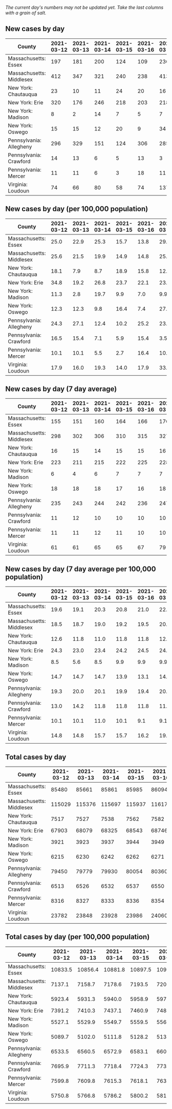 _The current day's numbers may not be updated yet. Take the last columns with a grain of salt._
## New cases by day

| County | 2021-03-12 | 2021-03-13 | 2021-03-14 | 2021-03-15 | 2021-03-16 | 2021-03-17 | 2021-03-18 |
| --- | --- | --- | --- | --- | --- | --- | --- |
| Massachusetts: Essex | 197 | 181 | 200 | 124 | 109 | 236 | 220 |
| Massachusetts: Middlesex | 412 | 347 | 321 | 240 | 238 | 413 | 443 |
| New York: Chautauqua | 23 | 10 | 11 | 24 | 20 | 16 | 37 |
| New York: Erie | 320 | 176 | 246 | 218 | 203 | 218 | 309 |
| New York: Madison | 8 | 2 | 14 | 7 | 5 | 7 | 11 |
| New York: Oswego | 15 | 15 | 12 | 20 | 9 | 34 | 23 |
| Pennsylvania: Allegheny | 296 | 329 | 151 | 124 | 306 | 285 | 296 |
| Pennsylvania: Crawford | 14 | 13 | 6 | 5 | 13 | 3 | 14 |
| Pennsylvania: Mercer | 11 | 11 | 6 | 3 | 18 | 11 | 17 |
| Virginia: Loudoun | 74 | 66 | 80 | 58 | 74 | 137 | 148 |

## New cases by day (per 100,000 population)

| County | 2021-03-12 | 2021-03-13 | 2021-03-14 | 2021-03-15 | 2021-03-16 | 2021-03-17 | 2021-03-18 |
| --- | --- | --- | --- | --- | --- | --- | --- |
| Massachusetts: Essex | 25.0 | 22.9 | 25.3 | 15.7 | 13.8 | 29.9 | 27.9 |
| Massachusetts: Middlesex | 25.6 | 21.5 | 19.9 | 14.9 | 14.8 | 25.6 | 27.5 |
| New York: Chautauqua | 18.1 | 7.9 | 8.7 | 18.9 | 15.8 | 12.6 | 29.2 |
| New York: Erie | 34.8 | 19.2 | 26.8 | 23.7 | 22.1 | 23.7 | 33.6 |
| New York: Madison | 11.3 | 2.8 | 19.7 | 9.9 | 7.0 | 9.9 | 15.5 |
| New York: Oswego | 12.3 | 12.3 | 9.8 | 16.4 | 7.4 | 27.8 | 18.8 |
| Pennsylvania: Allegheny | 24.3 | 27.1 | 12.4 | 10.2 | 25.2 | 23.4 | 24.3 |
| Pennsylvania: Crawford | 16.5 | 15.4 | 7.1 | 5.9 | 15.4 | 3.5 | 16.5 |
| Pennsylvania: Mercer | 10.1 | 10.1 | 5.5 | 2.7 | 16.4 | 10.1 | 15.5 |
| Virginia: Loudoun | 17.9 | 16.0 | 19.3 | 14.0 | 17.9 | 33.1 | 35.8 |

## New cases by day (7 day average)

| County | 2021-03-12 | 2021-03-13 | 2021-03-14 | 2021-03-15 | 2021-03-16 | 2021-03-17 | 2021-03-18 |
| --- | --- | --- | --- | --- | --- | --- | --- |
| Massachusetts: Essex | 155 | 151 | 160 | 164 | 166 | 176 | 181 |
| Massachusetts: Middlesex | 298 | 302 | 306 | 310 | 315 | 327 | 345 |
| New York: Chautauqua | 16 | 15 | 14 | 15 | 15 | 16 | 20 |
| New York: Erie | 223 | 211 | 215 | 222 | 225 | 228 | 241 |
| New York: Madison | 6 | 4 | 6 | 7 | 7 | 7 | 8 |
| New York: Oswego | 18 | 18 | 18 | 17 | 16 | 18 | 18 |
| Pennsylvania: Allegheny | 235 | 243 | 244 | 242 | 236 | 247 | 255 |
| Pennsylvania: Crawford | 11 | 12 | 10 | 10 | 10 | 10 | 10 |
| Pennsylvania: Mercer | 11 | 11 | 12 | 11 | 10 | 10 | 11 |
| Virginia: Loudoun | 61 | 61 | 65 | 65 | 67 | 79 | 91 |

## New cases by day (7 day average per 100,000 population)

| County | 2021-03-12 | 2021-03-13 | 2021-03-14 | 2021-03-15 | 2021-03-16 | 2021-03-17 | 2021-03-18 |
| --- | --- | --- | --- | --- | --- | --- | --- |
| Massachusetts: Essex | 19.6 | 19.1 | 20.3 | 20.8 | 21.0 | 22.3 | 22.9 |
| Massachusetts: Middlesex | 18.5 | 18.7 | 19.0 | 19.2 | 19.5 | 20.3 | 21.4 |
| New York: Chautauqua | 12.6 | 11.8 | 11.0 | 11.8 | 11.8 | 12.6 | 15.8 |
| New York: Erie | 24.3 | 23.0 | 23.4 | 24.2 | 24.5 | 24.8 | 26.2 |
| New York: Madison | 8.5 | 5.6 | 8.5 | 9.9 | 9.9 | 9.9 | 11.3 |
| New York: Oswego | 14.7 | 14.7 | 14.7 | 13.9 | 13.1 | 14.7 | 14.7 |
| Pennsylvania: Allegheny | 19.3 | 20.0 | 20.1 | 19.9 | 19.4 | 20.3 | 21.0 |
| Pennsylvania: Crawford | 13.0 | 14.2 | 11.8 | 11.8 | 11.8 | 11.8 | 11.8 |
| Pennsylvania: Mercer | 10.1 | 10.1 | 11.0 | 10.1 | 9.1 | 9.1 | 10.1 |
| Virginia: Loudoun | 14.8 | 14.8 | 15.7 | 15.7 | 16.2 | 19.1 | 22.0 |

## Total cases by day

| County | 2021-03-12 | 2021-03-13 | 2021-03-14 | 2021-03-15 | 2021-03-16 | 2021-03-17 | 2021-03-18 |
| --- | --- | --- | --- | --- | --- | --- | --- |
| Massachusetts: Essex | 85480 | 85661 | 85861 | 85985 | 86094 | 86330 | 86550 |
| Massachusetts: Middlesex | 115029 | 115376 | 115697 | 115937 | 116175 | 116588 | 117031 |
| New York: Chautauqua | 7517 | 7527 | 7538 | 7562 | 7582 | 7598 | 7635 |
| New York: Erie | 67903 | 68079 | 68325 | 68543 | 68746 | 68964 | 69273 |
| New York: Madison | 3921 | 3923 | 3937 | 3944 | 3949 | 3956 | 3967 |
| New York: Oswego | 6215 | 6230 | 6242 | 6262 | 6271 | 6305 | 6328 |
| Pennsylvania: Allegheny | 79450 | 79779 | 79930 | 80054 | 80360 | 80645 | 80941 |
| Pennsylvania: Crawford | 6513 | 6526 | 6532 | 6537 | 6550 | 6553 | 6567 |
| Pennsylvania: Mercer | 8316 | 8327 | 8333 | 8336 | 8354 | 8365 | 8382 |
| Virginia: Loudoun | 23782 | 23848 | 23928 | 23986 | 24060 | 24197 | 24345 |

## Total cases by day (per 100,000 population)

| County | 2021-03-12 | 2021-03-13 | 2021-03-14 | 2021-03-15 | 2021-03-16 | 2021-03-17 | 2021-03-18 |
| --- | --- | --- | --- | --- | --- | --- | --- |
| Massachusetts: Essex | 10833.5 | 10856.4 | 10881.8 | 10897.5 | 10911.3 | 10941.2 | 10969.1 |
| Massachusetts: Middlesex | 7137.1 | 7158.7 | 7178.6 | 7193.5 | 7208.2 | 7233.9 | 7261.3 |
| New York: Chautauqua | 5923.4 | 5931.3 | 5940.0 | 5958.9 | 5974.6 | 5987.3 | 6016.4 |
| New York: Erie | 7391.2 | 7410.3 | 7437.1 | 7460.9 | 7482.9 | 7506.7 | 7540.3 |
| New York: Madison | 5527.1 | 5529.9 | 5549.7 | 5559.5 | 5566.6 | 5576.5 | 5592.0 |
| New York: Oswego | 5089.7 | 5102.0 | 5111.8 | 5128.2 | 5135.6 | 5163.4 | 5182.3 |
| Pennsylvania: Allegheny | 6533.5 | 6560.5 | 6572.9 | 6583.1 | 6608.3 | 6631.7 | 6656.1 |
| Pennsylvania: Crawford | 7695.9 | 7711.3 | 7718.4 | 7724.3 | 7739.7 | 7743.2 | 7759.8 |
| Pennsylvania: Mercer | 7599.8 | 7609.8 | 7615.3 | 7618.1 | 7634.5 | 7644.6 | 7660.1 |
| Virginia: Loudoun | 5750.8 | 5766.8 | 5786.2 | 5800.2 | 5818.1 | 5851.2 | 5887.0 |
